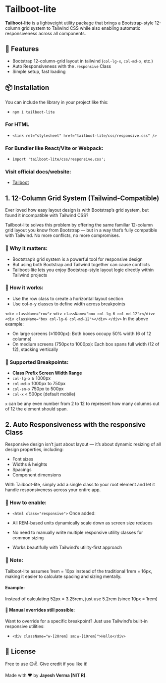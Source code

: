 # Tailboot-lite

**Tailboot-lite** is a lightweight utility package that brings a Bootstrap-style 12-column grid system to Tailwind CSS while also enabling automatic responsiveness across all components.

## 🚀 Features

- Bootstrap 12-column-grid layout in tailwind (`col-lg-x`, `col-md-x`, etc.)
- Auto Responsiveness with the`.responsive` Class
- Simple setup, fast loading

## 📦 Installation

You can include the library in your project like this:

- `npm i tailboot-lite`

### For HTML
- `<link rel="stylesheet" href="tailboot-lite/css/responsive.css" />`

### For Bundler like React/Vite or Webpack:
- `import 'tailboot-lite/css/responsive.css';`

### Visit official docs/website:
- [Tailboot](https://tailboot.netlify.app/)

## 1. 12-Column Grid System (Tailwind-Compatible)
Ever loved how easy layout design is with Bootstrap’s grid system, but found it incompatible with Tailwind CSS?

Tailboot-lite solves this problem by offering the same familiar 12-column grid layout you know from Bootstrap — but in a way that’s fully compatible with Tailwind. No more conflicts, no more compromises.

### 🔹 Why it matters:
- Bootstrap’s grid system is a powerful tool for responsive design
- But using both Bootstrap and Tailwind together can cause conflicts
- Tailboot-lite lets you enjoy Bootstrap-style layout logic directly within Tailwind projects

### 🔹 How it works:
- Use the row class to create a horizontal layout section
- Use col-x-y classes to define width across breakpoints

`<div className="row">`
  `<div className="box col-lg-6 col-md-12"></div>`
  `<div className="box col-lg-6 col-md-12"></div>`
`</div>`
In the above example:

- On large screens (≥1000px): Both boxes occupy 50% width (6 of 12 columns)
-  On medium screens (750px to 1000px): Each box spans full width (12 of 12), stacking vertically

### 🔹 Supported Breakpoints:
- **Class Prefix	Screen Width Range**
- `col-lg-x`	≥ 1000px
- `col-md-x`	1000px to 750px
- `col-sm-x`	750px to 500px
- `col-x`   	< 500px (default mobile)

`x` can be any even number from 2 to 12 to represent how many columns out of 12 the element should span.

## 2. Auto Responsiveness with the responsive Class
Responsive design isn’t just about layout — it’s about dynamic resizing of all design properties, including:

- Font sizes
- Widths & heights
- Spacings
- Component dimensions

With Tailboot-lite, simply add a single class to your root element and let it handle responsiveness across your entire app.

### 🔹 How to enable:
- `<html class="responsive">`
Once added:

- All REM-based units dynamically scale down as screen size reduces
- No need to manually write multiple responsive utility classes for common sizing
- Works beautifully with Tailwind’s utility-first approach

### 🔸 Note:
Tailboot-lite assumes 1rem = 10px instead of the traditional 1rem = 16px, making it easier to calculate spacing and sizing mentally.

#### Example:
Instead of calculating 52px = 3.25rem, just use 5.2rem (since 10px = 1rem)

#### 🔸 Manual overrides still possible:
Want to override for a specific breakpoint? Just use Tailwind’s built-in responsive utilities:
- `<div className="w-[20rem] sm:w-[10rem]">Hello</div>`


## 📄 License
Free to use 😉✌️. Give credit if you like it!

Made with ❤️ by **Jayesh Verma [NIT R]**.
